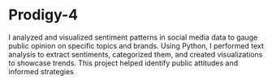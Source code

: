 # Prodigy-4
I analyzed and visualized sentiment patterns in social media data to gauge public opinion on specific topics and brands. Using Python, I performed text analysis to extract sentiments, categorized them, and created visualizations to showcase trends. This project helped identify public attitudes and informed strategies 
